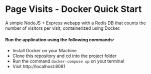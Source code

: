 # Page Visits - Docker Quick Start
A simple NodeJS + Express webapp with a Redis DB that counts the number of visitors per visit, containerized using Docker.

#### Run the application using the following commands:
* Install Docker on your Machine
* Clone this repository and cd into the project folder
* Run the command `docker-compose up` on yout terminal
* Visit http://localhost:8081
